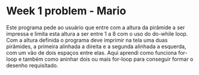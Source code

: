 # Week 1 problem - Mario

Este programa pede ao usuário que entre com a altura da pirâmide a ser impressa e 
limita esta altura a ser entre 1 a 8 com o uso do do-while loop.
Com a altura definida o programa deve imprimir na tela uma duas pirâmides,
a primeira alinhada a direita e a segunda alinhada a esquerda, com um vão de dois espaços
entre elas.
Aqui aprendi como funciona for-loop e também como aninhar dois ou mais for-loop para conseguir 
formar o desenho requisitado.
